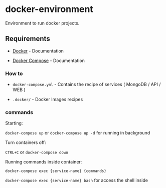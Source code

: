# docker-environment

Environment to run docker projects.

## Requirements

- [Docker](https://docs.docker.com/install) - Documentation

- [Docker Compose](https://docs.docker.com/compose/install) - Documentation

### How to

- `docker-compose.yml` - Contains the recipe of services ( MongoDB / API / WEB )

- `.docker/` - Docker Images recipes

### commands

Starting:

`docker-compose up` or `docker-compose up -d` for running in background

Turn containers off:

`CTRL+C` or `docker-compose down`

Running commands inside container:

`docker-compose exec {service-name} {commands}`

`docker-compose exec {service-name} bash` for access the shell inside